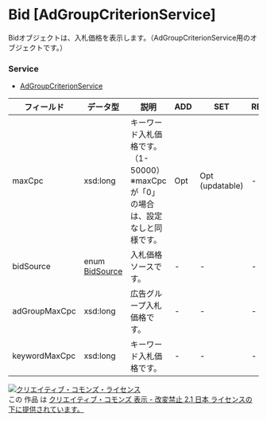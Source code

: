 # Bid [AdGroupCriterionService]
Bidオブジェクトは、入札価格を表示します。（AdGroupCriterionService用のオブジェクトです。）
### Service
+ [AdGroupCriterionService](../services/AdGroupCriterionService.md)

| フィールド | データ型 | 説明 | ADD | SET | REMOVE | 
|---|---|---|---|---|---|
| maxCpc| xsd:long| キーワード入札価格です。（1-50000）<br>※maxCpcが「0」の場合は、設定なしと同様です。| Opt| Opt<br>                    (updatable)| - |
| bidSource| enum <a href="../data/BidSource.md">BidSource</a>| 入札価格ソースです。| -| -| - |
| adGroupMaxCpc| xsd:long| 広告グループ入札価格です。| -| -| - |
| keywordMaxCpc| xsd:long| キーワード入札価格です。| -| -| - |
<a rel="license" href="http://creativecommons.org/licenses/by-nd/2.1/jp/"><img alt="クリエイティブ・コモンズ・ライセンス" style="border-width:0" src="https://i.creativecommons.org/l/by-nd/2.1/jp/88x31.png" /></a><br />この 作品 は <a rel="license" href="http://creativecommons.org/licenses/by-nd/2.1/jp/">クリエイティブ・コモンズ 表示 - 改変禁止 2.1 日本 ライセンスの下に提供されています。</a>

